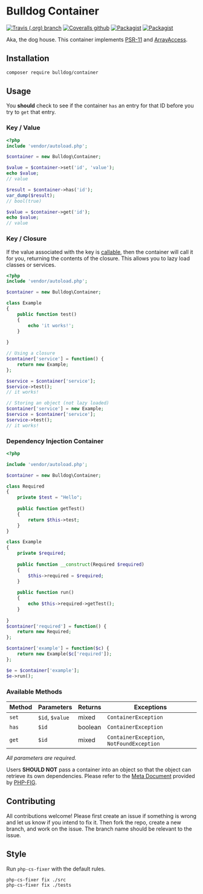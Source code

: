 # Bulldog Container

[![Travis (.org) branch](https://img.shields.io/travis/bulldogcreative/bulldog.container/master.svg?style=flat-square)](https://travis-ci.org/bulldogcreative/bulldog.container)
[![Coveralls github](https://img.shields.io/coveralls/github/bulldogcreative/bulldog.container.svg?style=flat-square)](https://coveralls.io/github/bulldogcreative/bulldog.container)
[![Packagist](https://img.shields.io/packagist/v/bulldog/container.svg?style=flat-square)](https://packagist.org/packages/bulldog/container)
[![Packagist](https://img.shields.io/packagist/dt/bulldog/container.svg?style=flat-square)](https://packagist.org/packages/bulldog/container)


Aka, the dog house. This container implements [PSR-11][2] and [ArrayAccess][5].

## Installation

```sh
composer require bulldog/container
```

## Usage

You **should** check to see if the container `has` an entry for that ID before
you try to `get` that entry.

### Key / Value

```php
<?php
include 'vendor/autoload.php';

$container = new Bulldog\Container;

$value = $container->set('id', 'value');
echo $value;
// value

$result = $container->has('id');
var_dump($result);
// bool(true)

$value = $container->get('id');
echo $value;
// value
```

### Key / Closure

If the value associated with the key is [callable][4], then the container will 
call it for you, returning the contents of the closure. This allows you to 
lazy load classes or services. 

```php
<?php
include 'vendor/autoload.php';

$container = new Bulldog\Container;

class Example
{
    public function test()
    {
        echo 'it works!';
    }
    
}

// Using a closure
$container['service'] = function() {
    return new Example;
};

$service = $container['service'];
$service->test();
// it works!

// Storing an object (not lazy loaded)
$container['service'] = new Example;
$service = $container['service'];
$service->test();
// it works!
```

### Dependency Injection Container

```php
<?php

include 'vendor/autoload.php';

$container = new Bulldog\Container;

class Required 
{
    private $test = "Hello";
    
    public function getTest()
    {
        return $this->test;
    }
}

class Example
{
    private $required;
    
    public function __construct(Required $required)
    {
        $this->required = $required;
    }
    
    public function run()
    {
        echo $this->required->getTest();
    }
    
}
$container['required'] = function() {
    return new Required;
};

$container['example'] = function($c) {
    return new Example($c['required']);
};

$e = $container['example'];
$e->run();
```

### Available Methods

| Method | Parameters      | Returns | Exceptions                               |
|--------|-----------------|---------|------------------------------------------|
| `set`  | `$id`, `$value` | mixed   | `ContainerException`                     |
| `has`  | `$id`           | boolean | `ContainerException`                     |
| `get`  | `$id`           | mixed   | `ContainerException`, `NotFoundException` |

*All parameters are required.*

Users **SHOULD NOT** pass a container into an object so that the object can 
retrieve its own dependencies. Please refer to the [Meta Document][1] provided 
by [PHP-FIG][6].

## Contributing

All contributions welcome! Please first create an issue if something is wrong
and let us know if you intend to fix it. Then fork the repo, create a new
branch, and work on the issue. The branch name should be relevant to the
issue.

## Style

Run `php-cs-fixer` with the default rules.

```bash
php-cs-fixer fix ./src
php-cs-fixer fix ./tests
```

[1]: https://www.php-fig.org/psr/psr-11/meta/#4-recommended-usage-container-psr-and-the-service-locator
[2]: https://www.php-fig.org/psr/psr-11/
[3]: https://www.bulldogcreative.com
[4]: https://secure.php.net/is_callable
[5]: https://secure.php.net/array_access
[6]: https://www.php-fig.org/